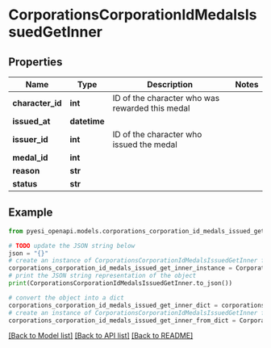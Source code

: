# CorporationsCorporationIdMedalsIssuedGetInner


## Properties

Name | Type | Description | Notes
------------ | ------------- | ------------- | -------------
**character_id** | **int** | ID of the character who was rewarded this medal | 
**issued_at** | **datetime** |  | 
**issuer_id** | **int** | ID of the character who issued the medal | 
**medal_id** | **int** |  | 
**reason** | **str** |  | 
**status** | **str** |  | 

## Example

```python
from pyesi_openapi.models.corporations_corporation_id_medals_issued_get_inner import CorporationsCorporationIdMedalsIssuedGetInner

# TODO update the JSON string below
json = "{}"
# create an instance of CorporationsCorporationIdMedalsIssuedGetInner from a JSON string
corporations_corporation_id_medals_issued_get_inner_instance = CorporationsCorporationIdMedalsIssuedGetInner.from_json(json)
# print the JSON string representation of the object
print(CorporationsCorporationIdMedalsIssuedGetInner.to_json())

# convert the object into a dict
corporations_corporation_id_medals_issued_get_inner_dict = corporations_corporation_id_medals_issued_get_inner_instance.to_dict()
# create an instance of CorporationsCorporationIdMedalsIssuedGetInner from a dict
corporations_corporation_id_medals_issued_get_inner_from_dict = CorporationsCorporationIdMedalsIssuedGetInner.from_dict(corporations_corporation_id_medals_issued_get_inner_dict)
```
[[Back to Model list]](../README.md#documentation-for-models) [[Back to API list]](../README.md#documentation-for-api-endpoints) [[Back to README]](../README.md)


